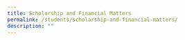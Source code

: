 ```yaml
---
title: Scholarship and Financial Matters
permalink: /students/scholarship-and-financial-matters/
description: ""
---
```

